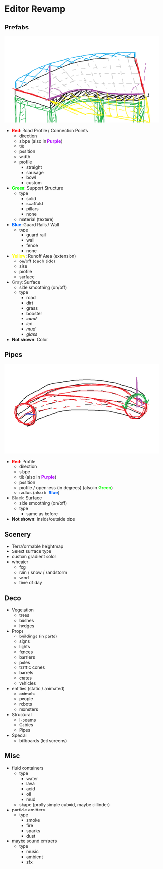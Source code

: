 # Editor Revamp

## Prefabs

![alt text](pictures/prefab-generator.png)

- __<span style="color: #F00">Red</span>__: Road Profile / Connection Points
  - direction
  - slope (also in __<span style="color: #A0F">Purple</span>__)
  - tilt 
  - position
  - width
  - profile
    - straight
    - sausage
    - bowl
    - custom
- __<span style="color: #0F0">Green</span>__: Support Structure
  - type
    - solid
    - scaffold
    - pillars
    - none
  - material (texture)
- __<span style="color: #06F">Blue</span>__: Guard Rails / Wall
  - type
	- guard rail
	- wall
	- fence
	- none 
- __<span style="color: #FF0">Yellow</span>__: Runoff Area (extension)
  - on/off (each side)
  - size
  - profile
  - surface
- __<span style="color: #888">Gray</span>__: Surface
  - side smoothing (on/off)
  - type
    - road
    - dirt
    - grass
    - booster
    - _sand_
    - _ice_
    - _mud_
    - _glass_
- __Not shown__: Color

## Pipes

![alt text](pictures/pipe-generator.png)

- __<span style="color: #F00">Red</span>__: Profile
  - direction
  - slope 
  - tilt (also in __<span style="color: #A0F">Purple</span>__)
  - position
  - profile / openness (in degrees) (also in __<span style="color: #2F2">Green</span>__)
  - radius (also in __<span style="color: #06F">Blue</span>__)
- __<span style="color: #888">Black</span>__: Surface
  - side smoothing (on/off)
  - type
    - same as before
- __Not shown__: inside/outside pipe


## Scenery

- Terraformable heightmap
- Select surface type
- custom gradient color
- wheater
  - fog
  - rain / snow / sandstorm
  - wind
  - time of day 

## Deco

- Vegetation
  - trees
  - bushes
  - hedges
- Props
  - buildings (in parts)
  - signs
  - lights
  - fences
  - barriers
  - poles
  - traffic cones
  - barrels
  - crates
  - vehicles
- entities (static / animated)
  - animals
  - people
  - robots
  - monsters
- Structural
  - I-beams
  - Cables
  - Pipes
- Special
  - billboards (led screens) 

## Misc

- fluid containers
  - type
    - water
    - lava
    - acid
    - oil
    - mud
  - shape (prolly simple cuboid, maybe cillinder)
- particle emitters
  - type
	- smoke
	- fire
	- sparks
	- dust 
- maybe sound emitters
  - type
	- music
	- ambient
	- sfx
